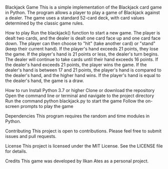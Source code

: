Blackjack Game
This is a simple implementation of the Blackjack card game in Python. The program allows a player to play a game of Blackjack against a dealer. The game uses a standard 52-card deck, with card values determined by the classic game rules.

How to play
Run the blackjack() function to start a new game.
The player is dealt two cards, and the dealer is dealt one card face up and one card face down.
The player can then choose to "hit" (take another card) or "stand" (keep their current hand).
If the player's hand exceeds 21 points, they lose the game.
If the player's hand is 21 points or less, the dealer's turn begins.
The dealer will continue to take cards until their hand exceeds 16 points.
If the dealer's hand exceeds 21 points, the player wins the game.
If the dealer's hand is between 17 and 21 points, the player's hand is compared to the dealer's hand, and the higher hand wins.
If the player's hand is equal to the dealer's hand, the game is a draw.

How to run
Install Python 3.7 or higher
Clone or download the repository
Open the command line or terminal and navigate to the project directory
Run the command python blackjack.py to start the game
Follow the on-screen prompts to play the game

Dependencies
This program requires the random and time modules in Python.

Contributing
This project is open to contributions. Please feel free to submit issues and pull requests.

License
This project is licensed under the MIT License. See the LICENSE file for details.

Credits
This game was developed by Ilkan Ates as a personal project.
